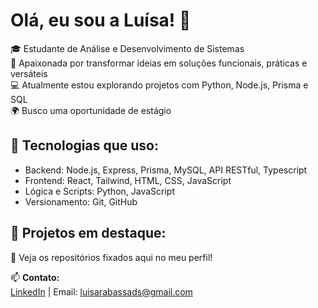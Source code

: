 # Olá, eu sou a Luísa! 👋

🎓 Estudante de Análise e Desenvolvimento de Sistemas  
🚀 Apaixonada por transformar ideias em soluções funcionais, práticas e versáteis  
💻 Atualmente estou explorando projetos com Python, Node.js, Prisma e SQL  
🌍 Busco uma oportunidade de estágio

## 🔧 Tecnologias que uso:
- Backend: Node.js, Express, Prisma, MySQL, API RESTful, Typescript
- Frontend: React, Tailwind, HTML, CSS, JavaScript
- Lógica e Scripts: Python, JavaScript
- Versionamento: Git, GitHub

## 💼 Projetos em destaque:
🔗 Veja os repositórios fixados aqui no meu perfil!

📫 **Contato:**  
[LinkedIn](https://www.linkedin.com/in/luísa-rabassa) | Email: luisarabassads@gmail.com
